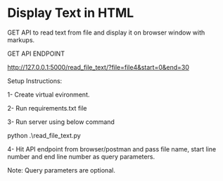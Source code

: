 # Display Text in HTML
GET API to read text from file and display it on browser window with markups.

GET API ENDPOINT

http://127.0.0.1:5000/read_file_text/?file=file4&start=0&end=30

Setup Instructions:

1- Create virtual evironment.

2- Run requirements.txt file

3- Run server using below command

python .\read_file_text.py

4- Hit API endpoint from browser/postman and pass file name, start line number and end line number as query parameters.

Note: Query parameters are optional.
